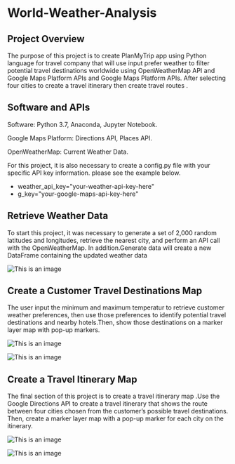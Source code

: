 # World-Weather-Analysis
## Project Overview
The purpose of this project is to create PlanMyTrip app using Python language for travel company that will use input prefer weather to filter potential travel destinations worldwide using OpenWeatherMap API and Google Maps Platform APIs and Google Maps Platform APIs. After selecting four cities to create a travel itinerary then  create travel routes .

## Software and APIs
Software: Python 3.7, Anaconda, Jupyter Notebook.

Google Maps Platform: Directions API, Places API.

OpenWeatherMap: Current Weather Data.

For this project, it is also necessary to create a config.py file with your specific API key information.
please see the example below.

- weather_api_key="your-weather-api-key-here"
- g_key="your-google-maps-api-key-here"


## Retrieve Weather Data
To start this project, it was necessary to generate a set of 2,000 random latitudes and longitudes, retrieve the nearest city, and perform an API call with the OpenWeatherMap. In addition.Generate data will  create a new DataFrame containing the updated weather data


![This is an image](https://github.com/NadaAdem/World-Weather-Analysis/blob/main/Weather_Database/WeatherPy_Database.png)



## Create a Customer Travel Destinations Map
 The user input  the minimum and maximum temperatur to retrieve customer weather preferences, then use those preferences to identify potential travel destinations and nearby hotels.Then, show those destinations on a marker layer map with pop-up markers.
 
![This is an image](https://github.com/NadaAdem/World-Weather-Analysis/blob/main/Vacation_Search/hotel_name.png)

![This is an image](https://github.com/NadaAdem/World-Weather-Analysis/blob/main/Vacation_Search/WeatherPy_vacation_map.png)


## Create a Travel Itinerary Map

The final section of this project is to create a travel itinerary map .Use the Google Directions API to create a travel itinerary that shows the route between four cities chosen from the customer’s possible travel destinations. Then, create a marker layer map with a pop-up marker for each city on the itinerary.

![This is an image](https://github.com/NadaAdem/World-Weather-Analysis/blob/main/Vacation_Itinerary/WeatherPy_travel_map.png)

![This is an image](https://github.com/NadaAdem/World-Weather-Analysis/blob/main/Vacation_Itinerary/WeatherPy_travel_hotel.png)

